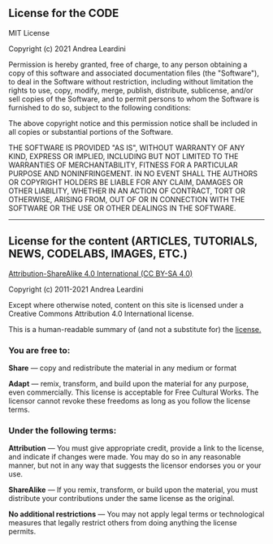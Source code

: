## License for the CODE

MIT License

Copyright (c) 2021 Andrea Leardini

Permission is hereby granted, free of charge, to any person obtaining a copy
of this software and associated documentation files (the "Software"), to deal
in the Software without restriction, including without limitation the rights
to use, copy, modify, merge, publish, distribute, sublicense, and/or sell
copies of the Software, and to permit persons to whom the Software is
furnished to do so, subject to the following conditions:

The above copyright notice and this permission notice shall be included in all
copies or substantial portions of the Software.

THE SOFTWARE IS PROVIDED "AS IS", WITHOUT WARRANTY OF ANY KIND, EXPRESS OR
IMPLIED, INCLUDING BUT NOT LIMITED TO THE WARRANTIES OF MERCHANTABILITY,
FITNESS FOR A PARTICULAR PURPOSE AND NONINFRINGEMENT. IN NO EVENT SHALL THE
AUTHORS OR COPYRIGHT HOLDERS BE LIABLE FOR ANY CLAIM, DAMAGES OR OTHER
LIABILITY, WHETHER IN AN ACTION OF CONTRACT, TORT OR OTHERWISE, ARISING FROM,
OUT OF OR IN CONNECTION WITH THE SOFTWARE OR THE USE OR OTHER DEALINGS IN THE
SOFTWARE.

______________________________________________________________________________

## License for the content (ARTICLES, TUTORIALS, NEWS, CODELABS, IMAGES, ETC.)
[Attribution-ShareAlike 4.0 International (CC BY-SA 4.0)](https://creativecommons.org/licenses/by-sa/4.0/deed.en)

Copyright (c) 2011-2021 Andrea Leardini

Except where otherwise noted, content on this site is licensed under a Creative
Commons Attribution 4.0 International license.

This is a human-readable summary of (and not a substitute for) the [license.](https://creativecommons.org/licenses/by-sa/4.0/deed.en)

### You are free to:

**Share** — copy and redistribute the material in any medium or format

**Adapt** — remix, transform, and build upon the material
for any purpose, even commercially.
This license is acceptable for Free Cultural Works.
The licensor cannot revoke these freedoms as long as you follow the license terms.

### Under the following terms:

**Attribution** — You must give appropriate credit, provide a link to the license, and indicate if changes were made. 
You may do so in any reasonable manner, but not in any way that suggests the licensor endorses you or your use.

**ShareAlike** — If you remix, transform, or build upon the material, you must distribute your contributions under
the same license as the original.

**No additional restrictions** — You may not apply legal terms or technological measures that legally restrict others from doing anything the license permits.

